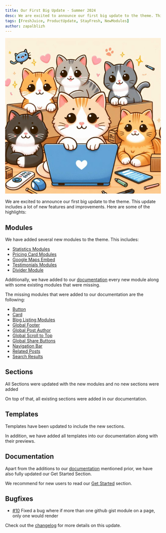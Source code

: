 ```yaml
---
title: Our First Big Update - Summer 2024
desc: We are excited to announce our first big update to the theme. This update includes a lot of new features and improvements.
tags: [FreshJuice, ProductUpdate, StayFresh, NewModules]
author: zapalblizh
---
```


<img src="./we-are-excited-to-announce.jpg" alt="Cats with a laptop" class="img md:float-right md:ml-14" eleventy:widths="320">

We are excited to announce our first big update to the theme. This update includes a lot of new features and improvements. Here are some of the highlights:

## Modules

We have added several new modules to the theme. This includes:
- [Statistics Modules](/docs/modules/statistics/)
- [Pricing Card Modules](/docs/modules/pricing-card/)
- [Google Maps Embed](/docs/modules/google-maps/)
- [Testimonials Modules](/docs/modules/testimonials/)
- [Divider Module](/docs/modules/divider/)

Additionally, we have added to our [documentation](/docs/) every new module along with some existing modules that were missing.

The missing modules that were added to our documentation are the following:
- [Button](/docs/modules/button/)
- [Card](/docs/modules/card/)
- [Blog Listing Modules](/docs/modules/blog-listing/)
- [Global Footer](/docs/modules/global-footer/)
- [Global Post Author](/docs/modules/global-post-author/)
- [Global Scroll to Top](/docs/modules/global-scroll-to-top/)
- [Global Share Buttons](/docs/modules/global-share-buttons/)
- [Navigation Bar](/docs/modules/navigation-bar/)
- [Related Posts](/docs/modules/related-posts/)
- [Search Results](/docs/modules/search-results/)

## Sections

All Sections were updated with the new modules and no new sections were added

On top of that, all existing sections were added in our documentation.

## Templates

Templates have been updated to include the new sections.

In addition, we have added all templates into our documentation along with their previews.

## Documentation

Apart from the additions to our [documentation](/docs/) mentioned prior, we have also fully updated our Get Started Section.

We recommend for new users to read our [Get Started](/docs/) section.

## Bugfixes
- [#10](https://github.com/freshjuice-dev/freshjuice-hubspot-theme/issues/10) Fixed a bug where if more than one github gist module on a page, only one would render

Check out the [changelog](/changelog/) for more details on this update.
